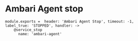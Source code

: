 
# Ambari Agent stop
 
    module.exports =  header: 'Ambari Agent Stop', timeout: -1, label_true: 'STOPPED', handler: ->
        @service_stop
          name: 'ambari-agent'
